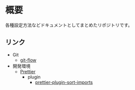 # 概要

各種設定方法などドキュメントとしてまとめたリポジトリです。

## リンク

* Git
  * [git-flow](/Git/git-flow.md)
* 開発環境
  * [Prettier](/開発環境/Prettier/Prettier.md)
    * plugin
      * [prettier-plugin-sort-imports](開発環境/Prettier/plugin/prettier-plugin-sort-imports.md)
